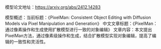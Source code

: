 模型论文地址：https://arxiv.org/abs/2412.14283

模型概述：当前标题：《PixelMan: Consistent Object Editing with Diffusion Models via Pixel Manipulation and Generation》
中文文章标题：《PixelMan：通过像素操作和生成使用扩散模型进行一致的对象编辑》
文章内容：本文提出PixelMan方法，通过像素级操作和生成，结合扩散模型实现对象编辑，提高了编辑的一致性和灵活性。
